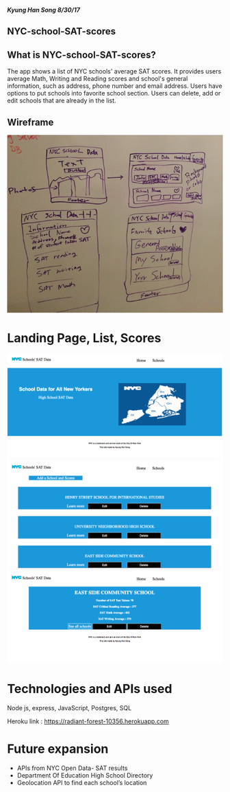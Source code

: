 ***Kyung Han Song 8/30/17***

## NYC-school-SAT-scores

## What is NYC-school-SAT-scores? 

The app shows a list of NYC schools' average SAT scores. It provides users 
average Math, Writing and Reading scores and school's general information, 
such as address, phone number and email address. Users have options to 
put schools into favorite school section. Users can delete, add or edit schools 
that are already in the list.  

## Wireframe
![wireFrames0](./images/wireFrame_0.png)

# Landing Page, List, Scores 
![landingPage](./images/landingPage.png)
![schoolinfo](./images/schoolList.png)
![schoollist](./images/schoolInfo.png)

# Technologies and APIs used

Node js, express, JavaScript, Postgres, SQL

Heroku link : https://radiant-forest-10356.herokuapp.com

# Future expansion 

- APIs from NYC Open Data- SAT results 
- Department Of Education High School Directory  
- Geolocation API to find each school’s location


